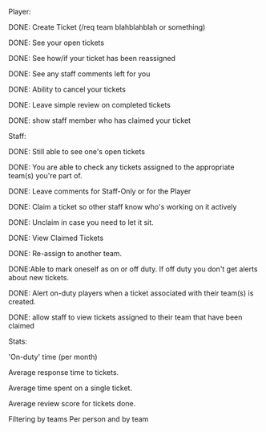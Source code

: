 Player:


DONE: Create Ticket (/req team blahblahblah or something)

DONE: See your open tickets
       
DONE: See how/if your ticket has  been reassigned

DONE: See any staff comments left for you

DONE: Ability to cancel your tickets

DONE: Leave simple review on completed tickets

DONE: show staff member who has claimed your ticket

Staff:


DONE: Still able to see one's open tickets

DONE: You are able to check any tickets assigned to the appropriate team(s) you're part of.

DONE: Leave comments for Staff-Only or for the Player

DONE: Claim a ticket so other staff know who's working on it actively

DONE: Unclaim in case you need to let it sit.

DONE: View Claimed Tickets

DONE: Re-assign to another team.

DONE:Able to mark oneself as on or off duty. If off duty you don't get alerts about new tickets.

DONE: Alert on-duty players when a ticket associated with their team(s) is created.

DONE: allow staff to view tickets assigned to their team that have been claimed

Stats:


'On-duty' time (per month)

Average response time to tickets.

Average time spent on a single ticket.


Average review score for tickets done.

Filtering by teams
Per person and by team